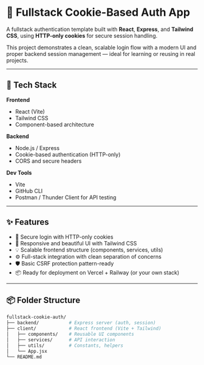 # 🔐 Fullstack Cookie-Based Auth App

A fullstack authentication template built with **React**, **Express**, and **Tailwind CSS**, using **HTTP-only cookies** for secure session handling.

This project demonstrates a clean, scalable login flow with a modern UI and proper backend session management — ideal for learning or reusing in real projects.

---

## 🧰 Tech Stack

**Frontend**

- React (Vite)
- Tailwind CSS
- Component-based architecture

**Backend**

- Node.js / Express
- Cookie-based authentication (HTTP-only)
- CORS and secure headers

**Dev Tools**

- Vite
- GitHub CLI
- Postman / Thunder Client for API testing

---

## ✨ Features

- 🔐 Secure login with HTTP-only cookies
- 🎨 Responsive and beautiful UI with Tailwind CSS
- 💡 Scalable frontend structure (components, services, utils)
- ⚙️ Full-stack integration with clean separation of concerns
- 🛡️ Basic CSRF protection pattern-ready
- 📦 Ready for deployment on Vercel + Railway (or your own stack)

---

## 📦 Folder Structure

```bash
fullstack-cookie-auth/
├── backend/           # Express server (auth, session)
├── client/            # React frontend (Vite + Tailwind)
│   ├── components/    # Reusable UI components
│   ├── services/      # API interaction
│   ├── utils/         # Constants, helpers
│   └── App.jsx
└── README.md

```
